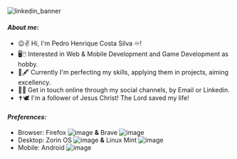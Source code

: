 ![linkedin_banner](https://github.com/user-attachments/assets/5e3141eb-ca0a-4a87-9966-467b10eaf596)

#### *About me:*

- 😉✌️ Hi, I'm Pedro Henrique Costa Silva ♾️!
- 🖥️🖱️ Interested in Web & Mobile Development and Game Development as hobby.
- 📖🖋️ Currently I'm perfecting my skills, applying them in projects, aiming excellency.
- 📮📡 Get in touch online through my social channels, by Email or Linkedin.
- ✝️🕊️ I'm a follower of Jesus Christ! The Lord saved my life!

#### *Preferences:*

- Browser: Firefox ![image](https://github.com/user-attachments/assets/8845aced-a63c-4b56-8e87-8c2d1c3fb0cc) **&** Brave ![image](https://github.com/user-attachments/assets/8968ab6d-e06d-417e-a581-eb030a658027)
- Desktop: Zorin OS ![image](https://github.com/user-attachments/assets/a41159db-fea0-4608-8ff3-664eff515fa5)  **&** Linux Mint ![image](https://github.com/user-attachments/assets/e532736c-b4af-402e-8a0a-d215df080a2e)
- Mobile: Android ![image](https://github.com/user-attachments/assets/6f606df4-9f3c-460d-8620-a1bf80b18770)





